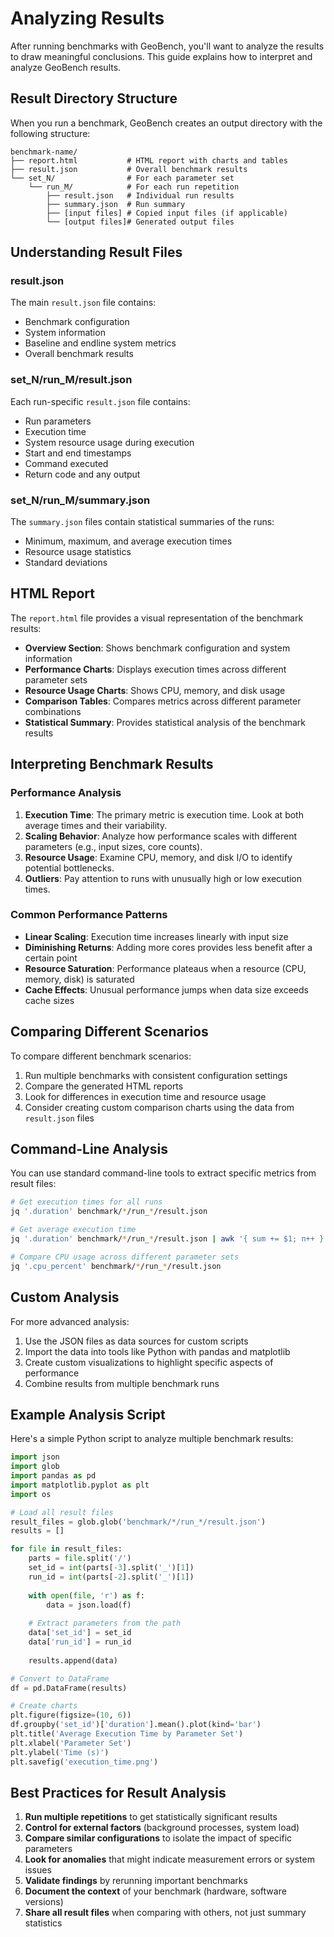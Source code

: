 # Analyzing Results

After running benchmarks with GeoBench, you'll want to analyze the results to draw meaningful conclusions. This guide explains how to interpret and analyze GeoBench results.

## Result Directory Structure

When you run a benchmark, GeoBench creates an output directory with the following structure:

```
benchmark-name/
├── report.html           # HTML report with charts and tables
├── result.json           # Overall benchmark results
└── set_N/                # For each parameter set
    └── run_M/            # For each run repetition
        ├── result.json   # Individual run results
        ├── summary.json  # Run summary
        ├── [input files] # Copied input files (if applicable)
        └── [output files]# Generated output files
```

## Understanding Result Files

### result.json

The main `result.json` file contains:

- Benchmark configuration
- System information
- Baseline and endline system metrics
- Overall benchmark results

### set_N/run_M/result.json

Each run-specific `result.json` file contains:

- Run parameters
- Execution time
- System resource usage during execution
- Start and end timestamps
- Command executed
- Return code and any output

### set_N/run_M/summary.json

The `summary.json` files contain statistical summaries of the runs:

- Minimum, maximum, and average execution times
- Resource usage statistics
- Standard deviations

## HTML Report

The `report.html` file provides a visual representation of the benchmark results:

- **Overview Section**: Shows benchmark configuration and system information
- **Performance Charts**: Displays execution times across different parameter sets
- **Resource Usage Charts**: Shows CPU, memory, and disk usage
- **Comparison Tables**: Compares metrics across different parameter combinations
- **Statistical Summary**: Provides statistical analysis of the benchmark results

## Interpreting Benchmark Results

### Performance Analysis

1. **Execution Time**: The primary metric is execution time. Look at both average times and their variability.
2. **Scaling Behavior**: Analyze how performance scales with different parameters (e.g., input sizes, core counts).
3. **Resource Usage**: Examine CPU, memory, and disk I/O to identify potential bottlenecks.
4. **Outliers**: Pay attention to runs with unusually high or low execution times.

### Common Performance Patterns

- **Linear Scaling**: Execution time increases linearly with input size
- **Diminishing Returns**: Adding more cores provides less benefit after a certain point
- **Resource Saturation**: Performance plateaus when a resource (CPU, memory, disk) is saturated
- **Cache Effects**: Unusual performance jumps when data size exceeds cache sizes

## Comparing Different Scenarios

To compare different benchmark scenarios:

1. Run multiple benchmarks with consistent configuration settings
2. Compare the generated HTML reports
3. Look for differences in execution time and resource usage
4. Consider creating custom comparison charts using the data from `result.json` files

## Command-Line Analysis

You can use standard command-line tools to extract specific metrics from result files:

```bash
# Get execution times for all runs
jq '.duration' benchmark/*/run_*/result.json

# Get average execution time
jq '.duration' benchmark/*/run_*/result.json | awk '{ sum += $1; n++ } END { print sum / n }'

# Compare CPU usage across different parameter sets
jq '.cpu_percent' benchmark/*/run_*/result.json
```

## Custom Analysis

For more advanced analysis:

1. Use the JSON files as data sources for custom scripts
2. Import the data into tools like Python with pandas and matplotlib
3. Create custom visualizations to highlight specific aspects of performance
4. Combine results from multiple benchmark runs

## Example Analysis Script

Here's a simple Python script to analyze multiple benchmark results:

```python
import json
import glob
import pandas as pd
import matplotlib.pyplot as plt
import os

# Load all result files
result_files = glob.glob('benchmark/*/run_*/result.json')
results = []

for file in result_files:
    parts = file.split('/')
    set_id = int(parts[-3].split('_')[1])
    run_id = int(parts[-2].split('_')[1])
    
    with open(file, 'r') as f:
        data = json.load(f)
        
    # Extract parameters from the path
    data['set_id'] = set_id
    data['run_id'] = run_id
    
    results.append(data)

# Convert to DataFrame
df = pd.DataFrame(results)

# Create charts
plt.figure(figsize=(10, 6))
df.groupby('set_id')['duration'].mean().plot(kind='bar')
plt.title('Average Execution Time by Parameter Set')
plt.xlabel('Parameter Set')
plt.ylabel('Time (s)')
plt.savefig('execution_time.png')
```

## Best Practices for Result Analysis

1. **Run multiple repetitions** to get statistically significant results
2. **Control for external factors** (background processes, system load)
3. **Compare similar configurations** to isolate the impact of specific parameters
4. **Look for anomalies** that might indicate measurement errors or system issues
5. **Validate findings** by rerunning important benchmarks
6. **Document the context** of your benchmark (hardware, software versions)
7. **Share all result files** when comparing with others, not just summary statistics
